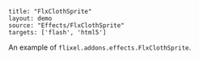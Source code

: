 ```
title: "FlxClothSprite"
layout: demo
source: "Effects/FlxClothSprite"
targets: ['flash', 'html5']
```

An example of `flixel.addons.effects.FlxClothSprite`.